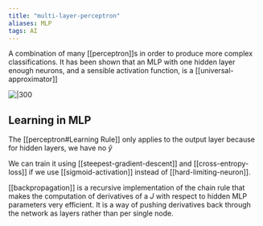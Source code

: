 ```yaml
---
title: "multi-layer-perceptron"
aliases: MLP
tags: AI
---
```


A combination of many [[perceptron]]s in order to produce more complex classifications. It has been shown that an MLP with one hidden layer enough neurons, and a sensible activation function, is a [[universal-approximator]]

![|300](https://i.imgur.com/jSbzI8F.png)

## Learning in MLP

The [[perceptron#Learning Rule]] only applies to the output layer because for hidden layers, we have no $\hat{y}$

We can train it using [[steepest-gradient-descent]] and [[cross-entropy-loss]] if we use [[sigmoid-activation]] instead of [[hard-limiting-neuron]].

[[backpropagation]] is a recursive implementation of the chain rule that makes the computation of derivatives of a $J$ with respect to hidden MLP parameters very efficient. It is a way of pushing derivatives back through the network as layers rather than per single node. 
